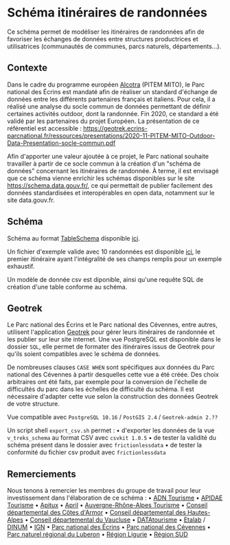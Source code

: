 # Schéma itinéraires de randonnées

Ce schéma permet de modéliser les itinéraires de randonnées afin de favoriser les échanges de données entre structures productrices et utilisatrices (communautés de communes, parcs naturels, départements...).

## Contexte

Dans le cadre du programme européen [Alcotra](https://www.interreg-alcotra.eu/fr/decouvrir-alcotra/les-projets-finances/mito-modeles-integres-pour-le-tourisme-outdoor-dans-lespace) (PITEM MITO), le Parc national des Écrins est mandaté afin de réaliser un standard d'échange de données entre les différents partenaires français et italiens. Pour cela, il a réalisé une analyse du socle commun de données permettant de définir certaines activités outdoor, dont la randonnée. Fin 2020, ce standard a été validé par les partenaires du projet Européen. La présentation de ce référentiel est accessible : https://geotrek.ecrins-parcnational.fr/ressources/presentations/2020-11-PITEM-MITO-Outdoor-Data-Presentation-socle-commun.pdf

Afin d'apporter une valeur ajoutée à ce projet, le Parc national souhaite travailler à partir de ce socle commun à la création d'un "schéma de données" concernant les itinéraires de randonnée. À terme, il est envisagé que ce schéma vienne enrichir les schémas disponibles sur le site https://schema.data.gouv.fr/, ce qui permettait de publier facilement des données standardisées et interopérables en open data, notamment sur le site data.gouv.fr.



## Schéma

Schéma au format [TableSchema](https://frictionlessdata.io/specs/table-schema) disponible [ici](https://github.com/PnX-SI/schema_randonnee/blob/master/schema.json).

Un fichier d'exemple valide avec 10 randonnées est disponible [ici](https://github.com/PnX-SI/schema_randonnee/blob/master/exemple-valide.csv), le premier itinéraire ayant l'intégralité de ses champs remplis pour un exemple exhaustif.

Un modèle de donnée csv est diponible, ainsi qu'une requête SQL de création d'une table conforme au schéma.


## Geotrek

Le Parc national des Écrins et le Parc national des Cévennes, entre autres, utilisent l'application [Geotrek](https://github.com/GeotrekCE) pour gérer leurs itinéraires de randonnée et les publier sur leur site internet. Une vue PostgreSQL est disponible dans le dossier `SQL`, elle permet de formater des itinéraires issus de Geotrek pour qu'ils soient compatibles avec le schéma de données.

De nombreuses clauses `CASE WHEN` sont spécifiques aux données du Parc national des Cévennes à partir desquelles cette vue a été créée. Des choix arbitraires ont été faits, par exemple pour la conversion de l'échelle de difficultés du parc dans les échelles de difficulté du schéma. Il est nécessaire d'adapter cette vue selon la construction des données Geotrek de votre structure.

Vue compatible avec `PostgreSQL 10.16` / `PostGIS 2.4` / `Geotrek-admin 2.??`

Un script shell `export_csv.sh` permet :
    • d'exporter les données de la vue `v_treks_schema` au format CSV avec `csvkit 1.0.5`
    • de tester la validité du schéma présent dans le dossier avec `frictionlessdata`
    • de tester la conformité du fichier csv produit avec `frictionlessdata`



## Remerciements

Nous tenons à remercier les membres du groupe de travail pour leur investissement dans l'élaboration de ce schéma :
    • [ADN Tourisme](https://www.adn-tourisme.fr/)
    • [APIDAE Tourisme](https://www.apidae-tourisme.com/)
    • [Apitux](http://www.apitux.com/)
    • [April](https://www.april.org/)
    • [Auvergne-Rhône-Alpes Tourisme](https://www.auvergnerhonealpes-tourisme.com/)
    • [Conseil départemental des Côtes d'Armor](https://cotesdarmor.fr/)
    • [Conseil départemental des Hautes-Alpes](https://www.hautes-alpes.fr/)
    • [Conseil départemental du Vaucluse](https://www.vaucluse.fr/)
    • [DATAtourisme](https://www.datatourisme.gouv.fr/)
    • [Etalab](https://www.etalab.gouv.fr/) / [DINUM](https://www.numerique.gouv.fr/)
    • [IGN](https://www.ign.fr/)
    • [Parc national des Écrins](https://www.ecrins-parcnational.fr/)
    • [Parc national des Cévennes](https://www.cevennes-parcnational.fr/)
    • [Parc naturel régional du Luberon](https://www.parcduluberon.fr/)
    • [Région Ligurie](https://www.regione.liguria.it/)
    • [Région SUD](https://www.maregionsud.fr/)